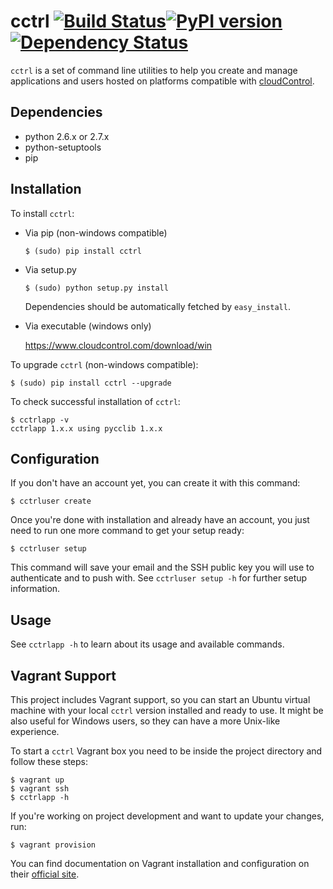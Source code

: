 cctrl [![Build Status](https://travis-ci.org/cloudControl/cctrl.svg?branch=master)](https://travis-ci.org/cloudControl/cctrl)[![PyPI version](https://badge.fury.io/py/cctrl.svg)](http://badge.fury.io/py/cctrl)[![Dependency Status](https://www.versioneye.com/user/projects/54e202066a183a9022000011/badge.svg?style=flat)](https://www.versioneye.com/user/projects/54e202066a183a9022000011)
=====

`cctrl` is a set of command line utilities to help you create and manage applications
and users hosted on platforms compatible with [cloudControl](https://www.cloudcontrol.com).


Dependencies
------------

 * python 2.6.x or 2.7.x
 * python-setuptools
 * pip


Installation
------------
To install `cctrl`:

* Via pip (non-windows compatible)

    `$ (sudo) pip install cctrl`

* Via setup.py

    `$ (sudo) python setup.py install`


    Dependencies should be automatically fetched by `easy_install`.

* Via executable (windows only)

    https://www.cloudcontrol.com/download/win


To upgrade `cctrl` (non-windows compatible):

    $ (sudo) pip install cctrl --upgrade


To check successful installation of `cctrl`:

    $ cctrlapp -v
    cctrlapp 1.x.x using pycclib 1.x.x


Configuration
-------------

If you don't have an account yet, you can create it with this command:

    $ cctrluser create

Once you're done with installation and already have an account, you just
need to run one more command to get your setup ready:

    $ cctrluser setup

This command will save your email and the SSH public key you will use
to authenticate and to push with. See `cctrluser setup -h` for further
setup information.

Usage
-----

See `cctrlapp -h` to learn about its usage and available commands.


Vagrant Support
---------------

This project includes Vagrant support, so you can start an Ubuntu virtual machine
with your local `cctrl` version installed and ready to use. It might be also useful
for Windows users, so they can have a more Unix-like experience.

To start a `cctrl` Vagrant box you need to be inside the project directory and follow
these steps:

	$ vagrant up
	$ vagrant ssh
	$ cctrlapp -h

If you're working on project development and want to update your changes, run:

	$ vagrant provision

You can find documentation on Vagrant installation and configuration on their [official
site](http://docs.vagrantup.com/v2/installation/index.html).
